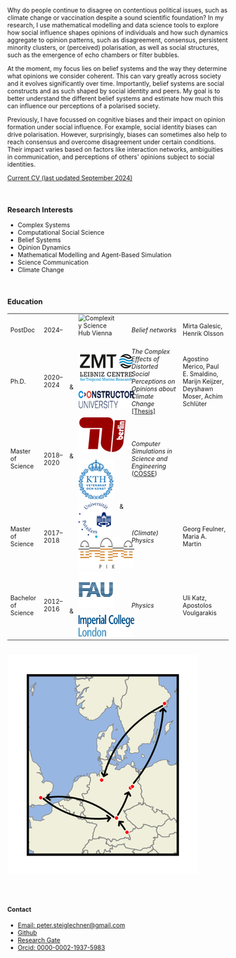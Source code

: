 
Why do people continue to disagree on contentious political issues, such as climate change or vaccination despite a sound scientific foundation? In my research, I use mathematical modelling and data science tools to explore how social influence shapes opinions of individuals and how such dynamics aggregate to opinion patterns, such as disagreement, consensus, persistent minority clusters, or (perceived) polarisation, as well as social structures, such as the emergence of echo chambers or filter bubbles. 

At the moment, my focus lies on belief systems and the way they determine what opinions we consider coherent. This can vary greatly across society and it evolves significantly over time. Importantly, belief systems are social constructs and as such shaped by social identity and peers. My goal is to better understand the different belief systems and estimate how much this can influence our perceptions of a polarised society.

Previously, I have focussed on cognitive biases and their impact on opinion formation under social influence. For example, social identity biases can drive polarisation. However, surprisingly, biases can sometimes also help to reach consensus and overcome disagreement under certain conditions. Their impact varies based on factors like interaction networks, ambiguities in communication, and perceptions of others' opinions subject to social identities. 


<a href="static/pdfs/CV_PeterSteiglechner.pdf" type="application/pdf">Current CV (last updated September 2024)</a>

<p>&nbsp;</p>

### Research Interests

- Complex Systems 
- Computational Social Science 
- Belief Systems
- Opinion Dynamics 
- Mathematical Modelling and Agent-Based Simulation
- Science Communication
- Climate Change

<p>&nbsp;</p>


### Education

<table>
  <tr>
    <td class="col10">PostDoc</td>
    <td class="col15">2024–</td>
    <td class="col35"><img src="static/assets/img/logos/logos-csh.png" alt="Complexity Science Hub Vienna" style="height:70px;margin: 0px 20px 0px 20px;" align="left"></td>
    <td class="col20"><em>Belief networks</em> </td>
    <td class="col20">Mirta Galesic, Henrik Olsson</td>
  </tr>
    <tr>
    <td class="col10">Ph.D.</td>
    <td class="col15">2020–2024</td>
    <td class="col35"><img src="static/assets/img/logos/ZMT.png" alt="ZMT Bremen" style="height:70px;margin: 0px 20px 0px 20px;" align="left"> & <img src="static/assets/img/logos/constructor.png" alt="Constructor University Bremen" style="height:40px;margin: 0px 20px 0px 20px;"></td>
    <td class="col20"><em>The Complex Effects of Distorted Social
Perceptions on Opinions about Climate Change</em> <a href="static/pdfs/phd20240530_steiglechner">[Thesis]</a></td>
    <td class="col20">Agostino Merico, Paul E. Smaldino, Marijn Keijzer, Deyshawn Moser, Achim Schlüter</td>
  </tr>
  <tr>
    <td class="col10">Master of Science</td>
    <td class="col15">2018–2020</td>
    <td class="col35"><img src="static/assets/img/logos/TUB.png" alt="TU Berlin" style="height:80px;margin: 0px 20px 0px 20px;" align="left"> & <img src="static/assets/img/logos/kth.png" alt="KTH Stockholm" style="height:90px;margin: 0px 20px 0px 20px;" ></td>
    <td class="col20"><em>Computer Simulations in Science and Engineering</em> (<a href="https://www.kth.se/en/studies/master/computer-simulations-for-science-and-engineering/msc-computer-simulations-for-science-and-engineering-1.44243">COSSE</a>)</td>
    <td class="col20"></td>
  </tr>
  <tr>
    <td class="col10">Master of Science</td>
    <td class="col15">2017–2018</td>
    <td class="col35"><img src="static/assets/img/logos/unipotsdam.png" alt="University Potsdam" style="height:80px;margin: 0px 20px 0px 20px;" align="left"> & <img src="static/assets/img/logos/pik.png" alt="Potsdam Institute for Climate Impact Research (PIK)" style="height:70px;margin: 0px 20px 0px 20px"></td>
    <td class="col20"><em>(Climate) Physics</em></td>
    <td class="col20">Georg Feulner, Maria A. Martin</td>
  </tr>
  <tr>
    <td class="col10">Bachelor of Science</td>
    <td class="col15">2012–2016</td>
    <td class="col35"><img src="static/assets/img/logos/FAU.png" alt="FAU Erlangen-Nuremberg" style="height:80px;margin: 0px 20px 0px 20px;" align="left"> & <img src="static/assets/img/logos/imperial.png" alt="Imperial college London" style="height:50px;margin: 0px 20px 0px 20px;"></td>
    <td class="col20"><em>Physics</em></td>
    <td class="col20">Uli Katz, Apostolos Voulgarakis</td>
  </tr>
</table>




 <img src="static/assets/img/myWorld.png" alt=""  style="height:500px;margin: 20px 0px 20px 0px" align="center">

<p>&nbsp;</p>

#### Contact

- <a href="mailto:peter.steiglechner@gmail.com">Email: peter.steiglechner@gmail.com</a>
- [Github](https://github.com/PeterSteiglechner)
- [Research Gate](https://www.researchgate.net/profile/Peter-Steiglechner)
- [Orcid: 0000-0002-1937-5983](https://orcid.org/0000-0002-1937-5983)


<p>&nbsp;</p>
